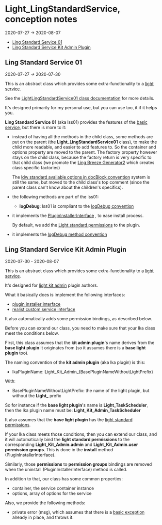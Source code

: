 Light_LingStandardService, conception notes
==============
2020-07-27 -> 2020-08-07



- [Ling Standard Service 01](#ling-standard-service-01)
- [Ling Standard Service Kit Admin Plugin](#ling-standard-service-kit-admin-plugin)


Ling Standard Service 01
--------------
2020-07-27 -> 2020-07-30


This is an abstract class which provides some extra-functionality to a [light service](https://github.com/lingtalfi/Light/blob/master/personal/mydoc/pages/light-service-container.md).

See the [LightLingStandardService01 class documentation](https://github.com/lingtalfi/Light_LingStandardService/blob/master/doc/api/Ling/Light_LingStandardService/Service/LightLingStandardService01.md) for more details.

It's designed primarily for my personal use, but you can use too, it if it helps you.




**Ling Standard Service 01** (aka lss01) provides the features of the [basic service](https://github.com/lingtalfi/Light_DeveloperWizard/blob/master/doc/pages/conventions.md#basic-service), but there is more to it:

- instead of having all the methods in the child class, some methods are put on the parent (the **Light_LingStandardService01** class), to make the child more readable, and easier to add features to.
    So the container and options property are moved to the parent.
    The factory property however stays on the child class, because the factory return is very specific to that child class (we promote the [Ling Breeze Generator2](https://github.com/lingtalfi/Light_BreezeGenerator/blob/master/doc/pages/ling-breeze-generator-2.md) which creates class specific factories)
    
    The [ldw standard available options in docBlock convention](https://github.com/lingtalfi/Light_DeveloperWizard/blob/master/doc/pages/conventions.md#ldw-standard-available-options-in-docblock)
    system is still the same, but moved to the child class's top comment (since the parent class can't know about the children's specifics).


- the following methods are part of the lss01:
    - **logDebug**: lss01 is compliant to the [logDebug convention](https://github.com/lingtalfi/Light_DeveloperWizard/blob/master/doc/pages/conventions.md#logdebug-method)


- it implements the [PluginInstallerInterface](https://github.com/lingtalfi/Light_PluginInstaller/blob/master/doc/api/Ling/Light_PluginInstaller/PluginInstaller/PluginInstallerInterface.md) , 
    to ease install process. 
    
    By default, we add the [Light standard permissions](https://github.com/lingtalfi/TheBar/blob/master/discussions/light-standard-permissions.md) to the plugin.
    
- it implements the [logDebug method convention](https://github.com/lingtalfi/Light_DeveloperWizard/blob/master/doc/pages/conventions.md#logdebug-method)    
    
    
    
Ling Standard Service Kit Admin Plugin
--------------
2020-07-30 - 2020-08-07


This is an abstract class which provides some extra-functionality to a [light service](https://github.com/lingtalfi/Light/blob/master/personal/mydoc/pages/light-service-container.md).

It's designed for [light kit admin](https://github.com/lingtalfi/Light_Kit_Admin) plugin authors.


What it basically does is implement the following interfaces:

- [plugin installer interface](https://github.com/lingtalfi/Light_PluginInstaller/blob/master/doc/api/Ling/Light_PluginInstaller/PluginInstaller/PluginInstallerInterface.md)
- [realist custom service interface](https://github.com/lingtalfi/Light_Realist/blob/master/doc/api/Ling/Light_Realist/Service/LightRealistCustomServiceInterface.md)


It also automatically adds some permission bindings, as described below.


Before you can extend our class, you need to make sure that your lka class meet the conditions below. 
 
 
First, this class assumes that the **kit admin plugin**'s name derives from the **base light plugin** it originates from (so it assumes there is a **base light plugin** too).

The naming convention of the **kit admin plugin** (aka lka plugin) is this:

- lkaPluginName: Light_Kit_Admin_{BasePluginNameWithoutLightPrefix}

With:

- BasePluginNameWithoutLightPrefix: the name of the light plugin, but without the **Light_** prefix

So for instance if the **base light plugin**'s name is **Light_TaskScheduler**, then the lka plugin name must be: **Light_Kit_Admin_TaskScheduler** 

It also assumes that the **base light plugin** has the [light standard permissions](https://github.com/lingtalfi/TheBar/blob/master/discussions/light-standard-permissions.md).




If your lka class meets those conditions, then you can extend our class, and it will automatically bind the **light standard permissions** to the corresponding
**Light_Kit_Admin.admin** and **Light_Kit_Admin.user** **permission groups**. This is done in the **install** method (PluginInstallerInterface).

Similarly, those **permissions** to **permission groups** bindings are removed when the uninstall (PluginInstallerInterface) method is called.


In addition to that, our class has some common properties:

- container, the service container instance
- options, array of options for the service


Also, we provide the following methods:

- private error (msg), which assumes that there is a [basic exception](https://github.com/lingtalfi/Light_DeveloperWizard/blob/master/doc/pages/conventions.md#basic-exception) already in place, and throws it.  